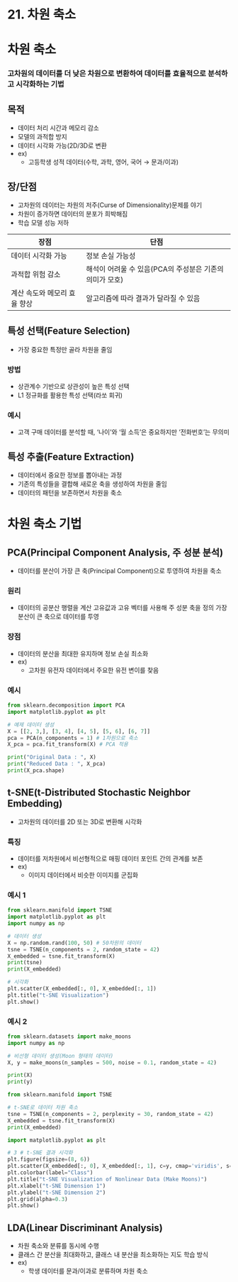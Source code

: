 # 21. 차원 축소

# 차원 축소

### 고차원의 데이터를 더 낮은 차원으로 변환하여 데이터를 효율적으로 분석하고 시각화하는 기법

## 목적

- 데이터 처리 시간과 메모리 감소
- 모델의 과적합 방지
- 데이터 시각화 가능(2D/3D로 변환
- ex)
    - 고등학생 성적 데이터(수학, 과학, 영어, 국어 → 문과/이과)

## 장/단점

- 고차원의 데이터는 차원의 저주(Curse of Dimensionality)문제를 야기
- 차원이 증가하면 데이터의 분포가 희박해짐
- 학습 모델 성능 저하

| 장점 | 단점 |
| --- | --- |
| 데이터 시각화 가능 | 정보 손실 가능성 |
| 과적합 위험 감소 | 해석이 어려울 수 있음(PCA의 주성분은 기존의 의미가 모호) |
| 계산 속도와 메모리 효율 향상 | 알고리즘에 따라 결과가 달라질 수 있음 |

## 특성 선택(Feature Selection)

- 가장 중요한 특정만 골라 차원을 줄임

### 방법

- 상관계수 기반으로 상관성이 높은 특성 선택
- L1 정규화를 활용한 특성 선택(라쏘 회귀)

### 예시

- 고객 구매 데이터를 분석할 때, ‘나이’와 ‘월 소득’은 중요하지만 ‘전화번호’는 무의미

## 특성 추출(Feature Extraction)

- 데이터에서 중요한 정보를 뽑아내는 과정
- 기존의 특성들을 결합해 새로운 축을 생성하여 차원을 줄임
- 데이터의 패턴을 보존하면서 차원을 축소

# 차원 축소 기법

## PCA(Principal Component Analysis, 주 성분 분석)

- 데이터를 분산이 가장 큰 축(Principal Component)으로 투영하여 차원을 축소

### 원리

- 데이터의 공분산 행렬을 계산 고유값과 고유 벡터를 사용해 주 성분 축을 정의 
가장 분산이 큰 축으로 데이터를 투영

### 장점

- 데이터의 분산을 최대한 유지하며 정보 손실 최소화
- ex)
    - 고차원 유전자 데이터에서 주요한 유전 변이를 찾음

### 예시

```python
from sklearn.decomposition import PCA
import matplotlib.pyplot as plt

# 예제 데이터 생성
X = [[2, 3,], [3, 4], [4, 5], [5, 6], [6, 7]]
pca = PCA(n_components = 1) # 1차원으로 축소
X_pca = pca.fit_transform(X) # PCA 적용

print("Original Data : ", X)
print("Reduced Data : ", X_pca)
print(X_pca.shape)
```

## t-SNE(t-Distributed Stochastic Neighbor Embedding)

- 고차원의 데이터를 2D 또는 3D로 변환해 시각화

### 특징

- 데이터를 저차원에서 비선형적으로 매핑 데이터 포인트 간의 관계를 보존
- ex)
    - 이미지 데이터에서 비슷한 이미지를 군집화

### 예시 1

```python
from sklearn.manifold import TSNE
import matplotlib.pyplot as plt
import numpy as np

# 데이터 생성
X = np.random.rand(100, 50) # 50차원의 데이터
tsne = TSNE(n_components = 2, random_state = 42)
X_embedded = tsne.fit_transform(X)
print(tsne)
print(X_embedded)

# 시각화
plt.scatter(X_embedded[:, 0], X_embedded[:, 1])
plt.title("t-SNE Visualization")
plt.show()
```

### 예시 2

```python
from sklearn.datasets import make_moons
import numpy as np

# 비선형 데이터 생성(Moon 형태의 데이터)
X, y = make_moons(n_samples = 500, noise = 0.1, random_state = 42)

print(X)
print(y)
```

```python
from sklearn.manifold import TSNE

# t-SNE로 데이터 차원 축소
tsne = TSNE(n_components = 2, perplexity = 30, random_state = 42)
X_embedded = tsne.fit_transform(X)
print(X_embedded)
```

```python
import matplotlib.pyplot as plt

# 3 # t-SNE 결과 시각화
plt.figure(figsize=(8, 6))
plt.scatter(X_embedded[:, 0], X_embedded[:, 1], c=y, cmap='viridis', s=30, alpha=0.7)
plt.colorbar(label="Class")
plt.title("t-SNE Visualization of Nonlinear Data (Make Moons)")
plt.xlabel("t-SNE Dimension 1")
plt.ylabel("t-SNE Dimension 2")
plt.grid(alpha=0.3)
plt.show()
```

## LDA(Linear Discriminant Analysis)

- 차원 축소와 분류를 동시에 수행
- 클래스 간 분산을 최대화하고, 클래스 내 분산을 최소화하는 지도 학습 방식
- ex)
    - 학생 데이터를 문과/이과로 분류하며 차원 축소